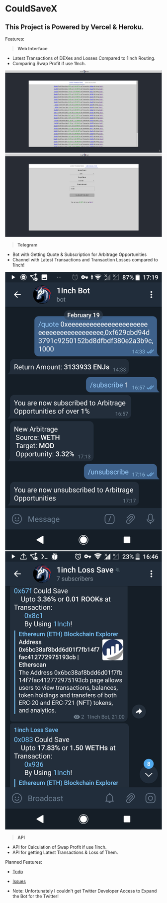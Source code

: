# CouldSaveX

## This Project is Powered by Vercel & Heroku.

Features:

> **Web Interface**

- Latest Transactions of DEXes and Losses Compared to 1Inch Routing.
- Comparing Swap Profit if use 1Inch.

![alt text](https://github.com/FIREFOXCYBER/couldsavex/blob/main/etc/screenshots/latestTransactions.png "Website Overview")
![alt text](https://github.com/FIREFOXCYBER/couldsavex/blob/main/etc/screenshots/losscalc.png "Website Overview")

> **Telegram**

- Bot with Getting Quote & Subscription for Arbitrage Opportunities
- Channel with Latest Transactions and Transaction Losses compared to 1Inch!

![alt text](https://github.com/FIREFOXCYBER/couldsavex/blob/main/etc/screenshots/telbot.png "Website Overview")
![alt text](https://github.com/FIREFOXCYBER/couldsavex/blob/main/etc/screenshots/telchannel.png "Website Overview")

> **API**

- API for Calculation of Swap Profit if use 1Inch.
- API for getting Latest Transactions & Loss of Them.

Planned Features:

- [Todo](https://github.com/FIREFOXCYBER/couldsavex/projects/1)
- [Issues](https://github.com/FIREFOXCYBER/couldsavex/issues)

- Note: Unfortunately I couldn't get Twitter Developer Access to Expand the Bot for the Twitter!
